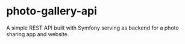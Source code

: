 photo-gallery-api
=================

A simple REST API built with Symfony serving as backend for a photo sharing app and website.
